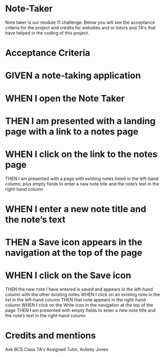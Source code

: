 # Note-Taker

Note taker is our module 11 challenge. Below you will see the acceptance criteria
for the project and credits for websites and or tutors and TA's that have helped in the coding of this project.


# Acceptance Criteria
# GIVEN a note-taking application
# WHEN I open the Note Taker
# THEN I am presented with a landing page with a link to a notes page
# WHEN I click on the link to the notes page
THEN I am presented with a page with existing notes listed in the left-hand column, plus empty fields to enter a new note title and the note’s text in the right-hand column
# WHEN I enter a new note title and the note’s text
# THEN a Save icon appears in the navigation at the top of the page
# WHEN I click on the Save icon
THEN the new note I have entered is saved and appears in the left-hand column with the other existing notes
WHEN I click on an existing note in the list in the left-hand column
THEN that note appears in the right-hand column
WHEN I click on the Write icon in the navigation at the top of the page
THEN I am presented with empty fields to enter a new note title and the note’s text in the right-hand column

# Credits and mentions
Ask BCS
Class TA's
Assigned Tutor, Aubrey Jones


